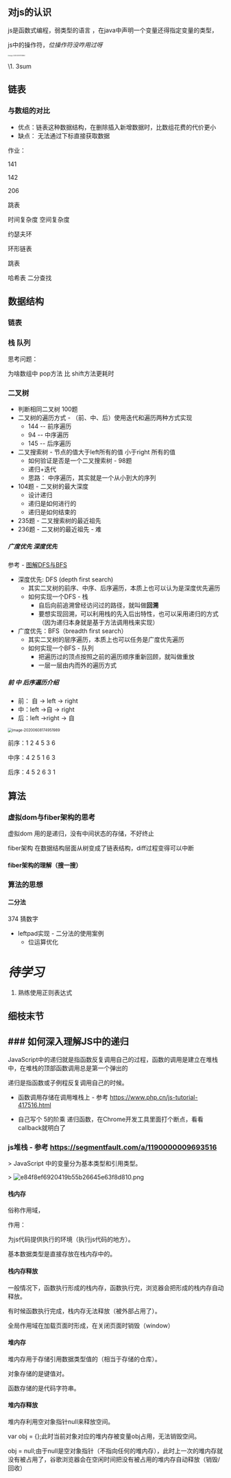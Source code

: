 ## 对js的认识

js是函数式编程，弱类型的语言 ，在java中声明一个变量还得指定变量的类型，

js中的操作符，*位操作符没咋用过呀*

<img src="/Users/mpy/Library/Application Support/typora-user-images/image-20200325101138964.png" alt="image-20200325101138964" style="zoom:20%;" />

\1. 3sum

## 链表

### 与数组的对比

- 优点：链表这种数据结构，在删除插入新增数据时，比数组花费的代价更小
- 缺点： 无法通过下标直接获取数据

作业：

141

142

206

跳表

时间复杂度 空间复杂度

约瑟夫环

环形链表

跳表

哈希表 二分查找

##  数据结构

### 链表

### 栈 队列



思考问题：

为啥数组中 pop方法 比 shift方法更耗时

### 二叉树

- 判断相同二叉树  100题
- 二叉树的遍历方式 - （前、中、后）使用迭代和遍历两种方式实现
  - 144 -- 前序遍历
  - 94 -- 中序遍历
  - 145 -- 后序遍历
- 二叉搜索树 - 节点的值大于left所有的值 小于right 所有的值
  - 如何验证是否是一个二叉搜索树 - 98题
  - 递归+迭代
  - 思路： 中序遍历，其实就是一个从小到大的序列
- 104题 - 二叉树的最大深度
  - 设计递归
  - 递归是如何进行的
  - 递归是如何结束的
- 235题 - 二叉搜索树的最近祖先
- 236题 - 二叉树的最近祖先 - 难

##### 广度优先 深度优先

参考 - [图解DFS与BFS](https://juejin.im/post/5c9a468c51882531f12dcd7c)

- 深度优先: DFS (depth first search)
  - 其实二叉树的前序、中序、后序遍历，本质上也可以认为是深度优先遍历
  - 如何实现一个DFS - 栈
    - 自后向前追溯曾经访问过的路径，就叫做**回溯**
    - 要想实现回溯，可以利用栈的先入后出特性，也可以采用递归的方式（因为递归本身就是基于方法调用栈来实现）
- 广度优先：BFS（breadth first search）
  - 其实二叉树的层序遍历，本质上也可以任务是广度优先遍历
  - 如何实现一个BFS - 队列
    - 把遍历过的顶点按照之前的遍历顺序重新回顾，就叫做重放
    - 一层一层由内而外的遍历方式



##### 前 中 后序遍历介绍

- 前： 自 -> left -> right
- 中：left ->自 -> right
- 后：left ->right -> 自

<img src="http://qapw1lk5y.bkt.clouddn.com/imgimage-20200608174951989.png" alt="image-20200608174951989" style="zoom:60%;" />

前序：1 2 4 5 3 6

中序：4 2 5 1 6 3

后序：4 5 2 6 3 1

## 算法

### 虚拟dom与fiber架构的思考

虚拟dom 用的是递归，没有中间状态的存储，不好终止

fiber架构 在数据结构层面从树变成了链表结构，diff过程变得可以中断

#### fiber架构的理解（搜一搜）

### 算法的思想

#### 二分法

374 猜数字

- leftpad实现 - 二分法的使用案例
  - 位运算优化

# *待学习*

1. 熟练使用正则表达式

## 细枝末节

## ### 如何深入理解JS中的递归

JavaScript中的递归就是指函数反复调用自己的过程，函数的调用是建立在堆栈中，在堆栈的顶部函数调用总是第一个弹出的

递归是指函数或子例程反复调用自己的时候。

- 函数调用存储在调用堆栈上 - 参考 https://www.php.cn/js-tutorial-417516.html

- 自己写个 5的阶乘 递归函数，在Chrome开发工具里面打个断点，看看callback就明白了

### js堆栈 - 参考 https://segmentfault.com/a/1190000009693516

\> JavaScript 中的变量分为基本类型和引用类型。

\> ![e84f8ef6920419b55b26645e63f8d810.png](evernotecid://E34CC73B-9F39-4A8E-87BD-01970B037860/appyinxiangcom/18794174/ENResource/p2183)

#### 栈内存

俗称作用域，

作用：

为js代码提供执行的环境（执行js代码的地方）。

基本数据类型是直接存放在栈内存中的。

#### 栈内存释放

一般情况下，函数执行形成的栈内存，函数执行完，浏览器会把形成的栈内存自动释放。

有时候函数执行完成，栈内存无法释放（被外部占用了）。

全局作用域在加载页面时形成，在关闭页面时销毁（window）

#### 堆内存

堆内存用于存储引用数据类型值的（相当于存储的仓库）。

对象存储的是键值对。

函数存储的是代码字符串。

#### 堆内存释放

堆内存利用空对象指针null来释放空间。

var obj = {};此时当前对象对应的堆内存被变量obj占用，无法销毁空间。

obj = null;由于null是空对象指针（不指向任何的堆内存），此时上一次的堆内存就没有被占用了，谷歌浏览器会在空闲时间把没有被占用的堆内存自动释放（销毁/回收）
